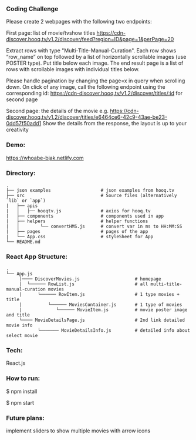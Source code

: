 ### Coding Challenge

Please create 2 webpages with the following two endpoints:

First page: list of movie/tvshow titles
https://cdn-discover.hooq.tv/v1.2/discover/feed?region=ID&page=1&perPage=20

Extract rows with type "Multi-Title-Manual-Curation". Each row shows “row_name” on top followed by a list of horizontally scrollable images (use POSTER type). Put title below each image.
The end result page is a list of rows with scrollable images with individual titles below.

Please handle pagination by changing the page=x in query when scrolling down.
On click of any image, call the following endpoint using the corresponding id: https://cdn-discover.hooq.tv/v1.2/discover/titles/:id for second page

Second page: the details of the movie
e.g. https://cdn-discover.hooq.tv/v1.2/discover/titles/e6464ce6-42c9-43ae-be23-0dd57f50add1
Show the details from the response, the layout is up to your creativity

### Demo:

https://whoabe-bjak.netlify.com

### Directory:

    .
    ├── json examples                   # json examples from hooq.tv
    ├── src                             # Source files (alternatively `lib` or `app`)
    |   ├── apis
    |   │   ├── hooqtv.js               # axios for hooq.tv
    |   ├── components                  # components used in app
    |   ├── helpers                     # helper functions
    |   │        └── convertHMS.js      # convert var in ms to HH:MM:SS
    |   ├── pages                       # pages of the app
    |   └── App.css                     # styleSheet for App
    └── README.md

### React App Structure:

    .
    └── App.js
         │──── DiscoverMovies.js                     # homepage
         |  └────── RowList.js                       # all multi-title-manual-curation movies
         |      └────── RowItem.js                   # 1 type movies + title
         |          └────── MoviesContainer.js       # 1 type of movies
         |             └────── MovieItem.js          # movie poster image and title
         └──── MovieDetailsPage.js                   # 2nd link detailed movie info
                └─────── MovieDetailsInfo.js         # detailed info about select movie

### Tech:

React.js

### How to run:

\$ npm install

\$ npm start

### Future plans:

implement sliders to show multiple movies with arrow icons
